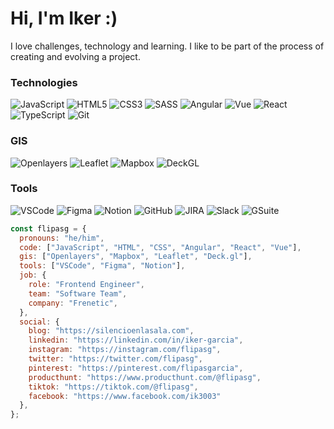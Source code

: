 
# Hi, I'm Iker :)

I love challenges, technology and learning. I like to be part of the process of creating and evolving a project.

### Technologies
![JavaScript](https://img.shields.io/badge/-JavaScript-F7DF1E?style=plastic&logo=JavaScript&logoColor=black)
![HTML5](https://img.shields.io/badge/-HTML5-E34F26?style=plastic&logo=html5&logoColor=white)
![CSS3](https://img.shields.io/badge/-CSS3-1572B6?style=plastic&logo=css3&logoColor=white)
![SASS](https://img.shields.io/badge/-SASS-CC6699?style=plastic&logo=sass&logoColor=white)
![Angular](https://img.shields.io/badge/-Angular-DD0031?style=plastic&logo=angular)
![Vue](https://img.shields.io/badge/-Vue-4FC08D?style=plastic&logo=vue.js&logoColor=white)
![React](https://img.shields.io/badge/-React-61DAFB?style=plastic&logo=react&logoColor=white)
![TypeScript](https://img.shields.io/badge/-TypeScript-3178C6?style=plastic&logo=TypeScript&logoColor=white)
![Git](https://img.shields.io/badge/-Git-F05032?style=plastic&logo=git&logoColor=white)
### GIS
![Openlayers](https://img.shields.io/badge/-Openlayers-1f6b75?style=plastic&logo=openlayers&logoColor=white)
![Leaflet](https://img.shields.io/badge/-Leaflet-199900?style=plastic&logo=leaflet&logoColor=white)
![Mapbox](https://img.shields.io/badge/-Mapbox-007afc?style=plastic&logo=Mapbox&logoColor=white)
![DeckGL](https://img.shields.io/badge/-DeckGL-19202c?style=plastic&logo=webgl&logoColor=white)
### Tools
![VSCode](https://img.shields.io/badge/-VSCode-0098FF?style=plastic&logo=visualstudiocode&logoColor=white)
![Figma](https://img.shields.io/badge/-Figma-A259FF?style=plastic&logo=figma&logoColor=white)
![Notion](https://img.shields.io/badge/-Notion-37352F?style=plastic&logo=notion&logoColor=white)
![GitHub](https://img.shields.io/badge/-GitHub-333333?style=plastic&logo=github&logoColor=white)
![JIRA](https://img.shields.io/badge/-JIRA-0052CC?style=plastic&logo=jira&logoColor=white)
![Slack](https://img.shields.io/badge/-Slack-36C5F0?style=plastic&logo=slack&logoColor=white)
![GSuite](https://img.shields.io/badge/-Suite-4285F4?style=plastic&logo=google&logoColor=white)

```js
const flipasg = {
  pronouns: "he/him",
  code: ["JavaScript", "HTML", "CSS", "Angular", "React", "Vue"],
  gis: ["Openlayers", "Mapbox", "Leaflet", "Deck.gl"],
  tools: ["VSCode", "Figma", "Notion"],
  job: {
    role: "Frontend Engineer",
    team: "Software Team",
    company: "Frenetic",
  },
  social: {
    blog: "https://silencioenlasala.com",
    linkedin: "https://linkedin.com/in/iker-garcia",
    instagram: "https://instagram.com/flipasg",
    twitter: "https://twitter.com/flipasg",
    pinterest: "https://pinterest.com/flipasgarcia",
    producthunt: "https://www.producthunt.com/@flipasg",
    tiktok: "https://tiktok.com/@flipasg",
    facebook: "https://www.facebook.com/ik3003"
  },
};
```
